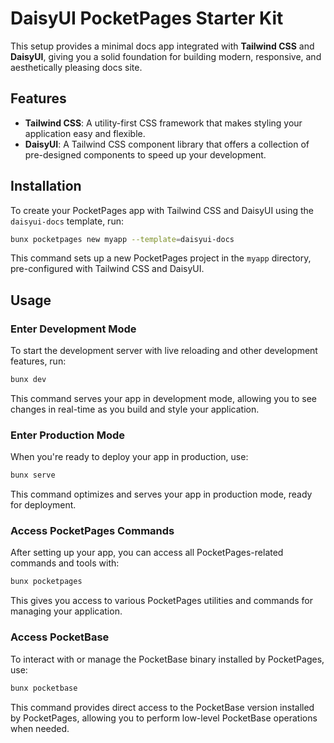 # DaisyUI PocketPages Starter Kit

This setup provides a minimal docs app integrated with **Tailwind CSS** and **DaisyUI**, giving you a solid foundation for building modern, responsive, and aesthetically pleasing docs site.

## Features

- **Tailwind CSS**: A utility-first CSS framework that makes styling your application easy and flexible.
- **DaisyUI**: A Tailwind CSS component library that offers a collection of pre-designed components to speed up your development.

## Installation

To create your PocketPages app with Tailwind CSS and DaisyUI using the `daisyui-docs` template, run:

```bash
bunx pocketpages new myapp --template=daisyui-docs
```

This command sets up a new PocketPages project in the `myapp` directory, pre-configured with Tailwind CSS and DaisyUI.

## Usage

### Enter Development Mode

To start the development server with live reloading and other development features, run:

```bash
bunx dev
```

This command serves your app in development mode, allowing you to see changes in real-time as you build and style your application.

### Enter Production Mode

When you're ready to deploy your app in production, use:

```bash
bunx serve
```

This command optimizes and serves your app in production mode, ready for deployment.

### Access PocketPages Commands

After setting up your app, you can access all PocketPages-related commands and tools with:

```bash
bunx pocketpages
```

This gives you access to various PocketPages utilities and commands for managing your application.

### Access PocketBase

To interact with or manage the PocketBase binary installed by PocketPages, use:

```bash
bunx pocketbase
```

This command provides direct access to the PocketBase version installed by PocketPages, allowing you to perform low-level PocketBase operations when needed.
